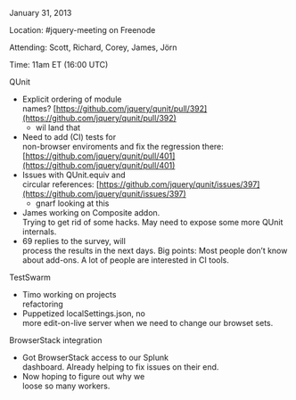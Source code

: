 January 31, 2013

Location: \#jquery-meeting on Freenode

  
 Attending: Scott, Richard, Corey, James, Jörn  
  
 Time: 11am ET (16:00 UTC)  
  
   
  

QUnit

-   Explicit ordering of module  
     names?
    [https://github.com/jquery/qunit/pull/392](https://github.com/jquery/qunit/pull/392)  
     - wil land that
-   Need to add (CI) tests for  
     non-browser enviroments and fix the regression there:
    [https://github.com/jquery/qunit/pull/401](https://github.com/jquery/qunit/pull/401)
-   Issues with QUnit.equiv and  
     circular references:
    [https://github.com/jquery/qunit/issues/397](https://github.com/jquery/qunit/issues/397)  
     - gnarf looking at this
-   James working on Composite addon.  
     Trying to get rid of some hacks. May need to expose some more
    QUnit  
     internals.
-   69 replies to the survey, will  
     process the results in the next days. Big points: Most people don’t
    know  
     about add-ons. A lot of people are interested in CI tools.

TestSwarm

-   Timo working on projects  
     refactoring
-   Puppetized localSettings.json, no  
     more edit-on-live server when we need to change our browset sets.

BrowserStack integration

-   Got BrowserStack access to our Splunk  
     dashboard. Already helping to fix issues on their end.
-   Now hoping to figure out why we  
     loose so many workers.

 

 
